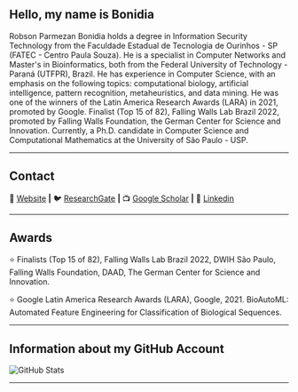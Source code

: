 ## Hello, my name is <strong>Bonidia</strong>

<!--- Robson P. Bonidia is a Ph.D. candidate in Computer Science and Computational Mathematics at the University of São Paulo - USP. He received an MSc degree in Bioinformatics from the Federal University of Technology - Paraná (UTFPR), Brazil. He was one of the winners of the Latin America Research Awards (LARA) in 2021, promoted by Google. His main research topics are in computational biology and pattern recognition, feature extraction and selection, metaheuristics, sports data mining.-->

<!--- Robson Parmezan Bonidia holds a degree in Information Security Technology from the Faculdade Estadual de Tecnologia de Ourinhos - SP (FATEC - Centro Paula Souza). He is a specialist in Computer Networks and Master's in Bioinformatics, both from the Federal University of Technology - Paraná (UTFPR), Brazil. He has experience in Computer Science, with an emphasis on the following topics: computational biology, artificial intelligence, pattern recognition, metaheuristics, and data mining. He was one of the winners of the Latin America Research Awards (LARA) in 2021, promoted by Google. Currently, a Ph.D. candidate in Computer Science and Computational Mathematics at the University of São Paulo - USP.-->

Robson Parmezan Bonidia holds a degree in Information Security Technology from the Faculdade Estadual de Tecnologia de Ourinhos - SP (FATEC - Centro Paula Souza). He is a specialist in Computer Networks and Master's in Bioinformatics, both from the Federal University of Technology - Paraná (UTFPR), Brazil. He has experience in Computer Science, with an emphasis on the following topics: computational biology, artificial intelligence, pattern recognition, metaheuristics, and data mining. He was one of the winners of the Latin America Research Awards (LARA) in 2021, promoted by Google. Finalist (Top 15 of 82), Falling Walls Lab Brazil 2022, promoted by Falling Walls Foundation, the German Center for Science and Innovation. Currently, a Ph.D. candidate in Computer Science and Computational Mathematics at the University of São Paulo - USP.

----

## Contact

🏡 [Website](https://bonidia.github.io/website/) **|** 
🐦 [ResearchGate](https://www.researchgate.net/profile/Robson-Bonidia-2) **|** 
📺 [Google Scholar](https://scholar.google.com.br/citations?user=kTbx_wMAAAAJ&hl=pt-BR) **|** 
👔 [Linkedin](https://www.linkedin.com/in/robson-parmezan-bonidia-8b1b8890/?trk=people-guest_profile-result-card_result-card_full-click&originalSubdomain=br)

---
## Awards

⭐ Finalists (Top 15 of 82), Falling Walls Lab Brazil 2022, DWIH São Paulo, Falling Walls Foundation, DAAD, The German Center for Science and Innovation.

⭐ Google Latin America Research Awards (LARA), Google, 2021. BioAutoML: Automated Feature Engineering for Classification of Biological Sequences. 

---
## Information about my GitHub Account 
![GitHub Stats](https://github-readme-stats.vercel.app/api?username=Bonidia&show_icons=true)

---
